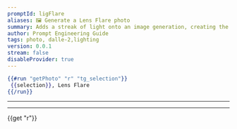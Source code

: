 ```yaml
---
promptId: ligFlare
aliases: 🖼️ Generate a Lens Flare photo
summary: Adds a streak of light onto an image generation, creating the appearance of a bright light source being just outside of the frame.
author: Prompt Engineering Guide
tags: photo, dalle-2,lighting
version: 0.0.1
stream: false
disableProvider: true
---
```

```handlebars
{{#run "getPhoto" "r" "tg_selection"}}
 {{selection}}, Lens Flare
{{/run}}
```
***
***
{{get "r"}}